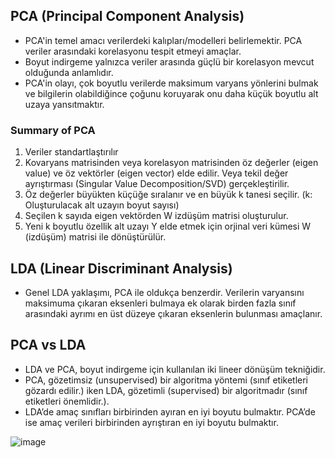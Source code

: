 ## PCA (Principal Component Analysis)

* PCA'in temel amacı verilerdeki kalıpları/modelleri belirlemektir. PCA veriler arasındaki korelasyonu tespit etmeyi amaçlar.
* Boyut indirgeme yalnızca veriler arasında güçlü bir korelasyon mevcut olduğunda anlamlıdır.
* PCA'in olayı, çok boyutlu verilerde maksimum varyans yönlerini bulmak ve bilgilerin olabildiğince çoğunu koruyarak onu daha küçük boyutlu alt uzaya yansıtmaktır.

### Summary of PCA

1. Veriler standartlaştırılır
2. Kovaryans matrisinden veya korelasyon matrisinden öz değerler (eigen value) ve öz vektörler (eigen vector) elde edilir. Veya tekil değer ayrıştırması (Singular Value Decomposition/SVD) gerçekleştirilir.
3. Öz değerler büyükten küçüğe sıralanır ve en büyük k tanesi seçilir. (k: Oluşturulacak alt uzayın boyut sayısı)
4. Seçilen k sayıda eigen vektörden W izdüşüm matrisi oluşturulur.
5. Yeni k boyutlu özellik alt uzayı Y elde etmek için orjinal veri kümesi W (izdüşüm) matrisi ile dönüştürülür.

## LDA (Linear Discriminant Analysis)

* Genel LDA yaklaşımı, PCA ile oldukça benzerdir. Verilerin varyansını maksimuma çıkaran eksenleri bulmaya ek olarak birden fazla sınıf arasındaki ayrımı en üst düzeye çıkaran eksenlerin bulunması amaçlanır.

## PCA vs LDA

* LDA ve PCA, boyut indirgeme için kullanılan iki lineer dönüşüm tekniğidir.
* PCA, gözetimsiz (unsupervised) bir algoritma yöntemi (sınıf etiketleri gözardı edilir.) iken LDA, gözetimli (supervised) bir algoritmadır (sınıf etiketleri önemlidir.).
* LDA’de amaç sınıfları birbirinden ayıran en iyi boyutu bulmaktır. PCA’de ise amaç verileri birbirinden ayrıştıran en iyi boyutu bulmaktır.

 ![image](https://user-images.githubusercontent.com/49842813/153505867-632ee8f4-ffe7-454f-aa22-ce5beb624a57.png)
